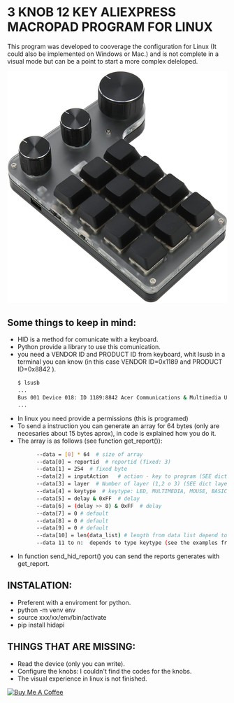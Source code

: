 
# 3 KNOB 12 KEY ALIEXPRESS MACROPAD PROGRAM FOR LINUX
This program was developed to cooverage the configuration for Linux (It could also be implemented on Windows or Mac.) and is not complete in a visual mode but can be a point to start a more complex deleloped.

![Keyboar 12 keys 3 knobs](https://github.com/paulonicolas/3-knob-12-key-aliexpress-macropad-/blob/9f7028b14a91adddaf28f5a0c9d023e06d975d06/python_app/12x3knob_.jpg)
## Some things to keep in mind:
- HID is a method for comunicate with a keyboard.
- Python provide a library to use this comunication.
- you need a VENDOR ID and PRODUCT ID from keyboard, whit lsusb in a terminal you can know (in this case VENDOR ID=0x1189 and PRODUCT ID=0x8842 ).
  ```bash
  $ lsusb
  ...
  Bus 001 Device 018: ID 1189:8842 Acer Communications & Multimedia USB Composite Device
  ...
- In linux you need provide a permissions (this is programed)
- To send a instruction you can generate an array for 64 bytes (only are necesaries about 15 bytes aprox), in code is explained how you do it.
- The array is as follows (see function get_report()):
  ```bash
        --data = [0] * 64  # size of array
        --data[0] = reportid  # reportid (fixed: 3)
        --data[1] = 254  # fixed byte
        --data[2] = inputAction   # action - key to program (SEE dict input actions in info.py)
        --data[3] = layer  # Number of layer (1,2 o 3) (SEE dict layers in info.py)
        --data[4] = keytype  # keytype: LED, MULTIMEDIA, MOUSE, BASIC (SEE dict keytypes in info.py)
        --data[5] = delay & 0xFF  # delay 
        --data[6] = (delay >> 8) & 0xFF  # delay
        --data[7] = 0 # default
        --data[8] = 0 # default
        --data[9] = 0 # default
        --data[10] = len(data_list) # length from data list depend to type keytype (see the code config/)
        --data 11 to n:  depends to type keytype (see the examples from usb_config_moc_V1.py, arrays: data_led, data_key, data_media and data_mouse )
   ```
- In function send_hid_report() you can send the reports generates with get_report.

## INSTALATION:
- Preferent with a enviroment for python.
- python -m venv env
- source xxx/xx/env/bin/activate
- pip install hidapi
  
## THINGS THAT ARE MISSING:
- Read the device (only you can write).
- Configure the knobs: I couldn't find the codes for the knobs.
- The visual experience in linux is not finished.
  
<a href="https://www.buymeacoffee.com/paulojarafe" target="_blank"><img src="https://cdn.buymeacoffee.com/buttons/v2/default-yellow.png" alt="Buy Me A Coffee" style="height: 60px !important;width: 217px !important;" ></a>
